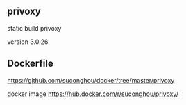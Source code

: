## privoxy

static build privoxy

version 3.0.26



## Dockerfile

https://github.com/suconghou/docker/tree/master/privoxy

docker image  https://hub.docker.com/r/suconghou/privoxy/


